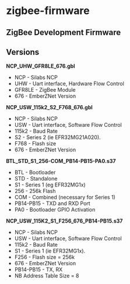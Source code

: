 # zigbee-firmware
## ZigBee Development Firmware

## Versions
__NCP_UHW_GFR8LE_676.gbl__
* NCP - Silabs NCP
* UHW - Uart interface, Hardware Flow Control 
* GFR8LE - ZigBee Module
* 676 - EmberZNet Version

__NCP_USW_115k2_S2_F768_676.gbl__
* NCP - Silabs NCP
* USW - Uart interface, Software Flow Control 
* 115k2 - Baud Rate
* S2 - Series 2 (ie EFR32MG21A020).
* F768 - Flash size
* 676 - EmberZNet Version

__BTL_STD_S1_256-COM_PB14-PB15-PA0.s37__
* BTL - Bootloader
* STD - Standalone
* S1 - Series 1 (eg EFR32MG1x)
* 256 - 256k Flash
* COM - Combined (necessary for Series 1)
* PB14-PB15 - TXD and RXD Port
* PA0 - Bootloader GPIO Activation

__NCP_USW_115K2_S1_F256_676_PB14-PB15.s37__
* NCP - Silabs NCP
* USW - Uart interface, Software Flow Control 
* 115k2 - Baud Rate
* S1 - Series 1 (ie EFR32MG1x).
* F256 - Flash size = 256k
* 676 - EmberZNet Version
* PB14-PB15 - TX, RX
* NB Address Table Size = 8
